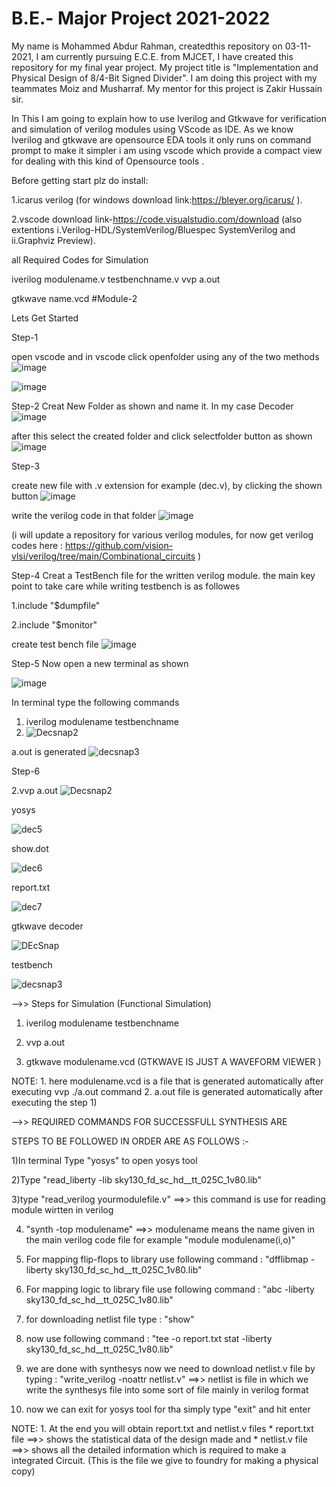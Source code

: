 # B.E.- Major Project 2021-2022
My name is Mohammed Abdur Rahman, createdthis repository on 03-11-2021, I am currently pursuing E.C.E. from MJCET, I have created this repository for my final year project.
My project title is "Implementation and Physical Design of 8/4-Bit Signed Divider".
I am doing this project with my teammates Moiz and Musharraf. My mentor for this project is Zakir Hussain sir.


In This I am going to explain how to use Iverilog and Gtkwave for verification and simulation of verilog modules using VScode as IDE. As we know Iverilog and gtkwave are opensource EDA tools it only runs on command prompt to make it simpler i am using vscode which provide a compact view for dealing with this kind of Opensource tools .

Before getting start plz do install:

1.icarus verilog (for windows download link:https://bleyer.org/icarus/ ).

2.vscode download link-https://code.visualstudio.com/download (also extentions i.Verilog-HDL/SystemVerilog/Bluespec SystemVerilog and ii.Graphviz Preview).

all Required Codes for Simulation

iverilog modulename.v testbenchname.v vvp a.out

gtkwave name.vcd #Module-2

Lets Get Started

Step-1

open vscode and in vscode click openfolder using any of the two methods
![image](https://user-images.githubusercontent.com/53487992/140598752-934a619a-1dc1-402c-abab-46bdcc0cb0eb.png)

![image](https://user-images.githubusercontent.com/53487992/140598764-98be7dc2-b4b9-42f7-8669-7b1311aa2205.png)

Step-2 Creat New Folder as shown and name it. In my case Decoder
![image](https://user-images.githubusercontent.com/53487992/140598832-d0cb74f8-4135-4478-9e42-83e62f9e2ea3.png)

after this select the created folder and click selectfolder button as shown
![image](https://user-images.githubusercontent.com/53487992/140598864-34b0b581-ce7e-4fee-8fb3-fae3d8c0fa7e.png)

Step-3

create new file with .v extension for example (dec.v), by clicking the shown button
![image](https://user-images.githubusercontent.com/53487992/140598883-94b10380-4553-4555-bfc9-93c105a18d90.png)

write the verilog code in that folder
![image](https://user-images.githubusercontent.com/53487992/140598904-d2c51386-0018-4019-b185-aa8315078046.png)

(i will update a repository for various verilog modules, for now get verilog codes here : https://github.com/vision-vlsi/verilog/tree/main/Combinational_circuits )

Step-4 Creat a TestBench file for the written verilog module. the main key point to take care while writing testbench is as followes

1.include "$dumpfile"

2.include "$monitor"

create test bench file 
![image](https://user-images.githubusercontent.com/53487992/140598934-c58047d6-bd00-4680-bd0c-53df7217b3ed.png)


Step-5 Now open a new terminal as shown

![image](https://user-images.githubusercontent.com/53487992/140598947-d85c7dfc-739a-4125-bf30-c2b1d555acd5.png)


In terminal type the following commands

1. iverilog modulename testbenchname 
2. ![Decsnap2](https://user-images.githubusercontent.com/53487992/140598972-cf55df12-fba0-43f6-8c7d-39d1b75a19b2.jpg)

a.out is generated 
![decsnap3](https://user-images.githubusercontent.com/53487992/140598988-377bce7c-2261-4ebc-8005-a5dc0d27a96d.jpg)

Step-6

2.vvp a.out
![Decsnap2](https://user-images.githubusercontent.com/53487992/140599011-e1ca2484-cec2-4685-bde1-762419fe528f.jpg)


yosys

![dec5](https://user-images.githubusercontent.com/53487992/140599022-34799816-264e-4cbd-ad2e-00b27e05d4a2.jpg)


show.dot

![dec6](https://user-images.githubusercontent.com/53487992/140599027-e669cdc4-69b4-43bb-8415-99aca6407661.jpg)

report.txt

![dec7](https://user-images.githubusercontent.com/53487992/140599036-a840d4dd-1827-4a0a-8e51-05002e46af45.jpg)


gtkwave decoder

![DEcSnap](https://user-images.githubusercontent.com/53487992/140599042-cb21f40d-0d84-44e2-a65f-6a2deeb4550a.jpg)


testbench

![decsnap3](https://user-images.githubusercontent.com/53487992/140599052-3f00eea0-49a6-498e-9c96-5dcea8c22e8d.jpg)


-->> Steps for Simulation (Functional Simulation)

1) iverilog modulename testbenchname

2) vvp a.out

3) gtkwave modulename.vcd (GTKWAVE IS JUST A WAVEFORM VIEWER )


 
NOTE:  1. here modulename.vcd is a file that is generated automatically after executing vvp ./a.out command
       2. a.out file is generated automatically after executing the step 1)
       
       
-->> REQUIRED COMMANDS FOR SUCCESSFULL SYNTHESIS ARE

STEPS TO BE FOLLOWED IN ORDER ARE AS FOLLOWS :- 

1)In terminal Type "yosys" to open yosys tool
 
2)Type  "read_liberty -lib sky130_fd_sc_hd__tt_025C_1v80.lib"

3)type  "read_verilog yourmodulefile.v"   ==>> this command is use for reading module wirtten in verilog

4) "synth -top modulename"   ==>> modulename means the name given in the main verilog code file for example "module modulename(i,o)"

5) For mapping flip-flops to library use following command : "dfflibmap -liberty sky130_fd_sc_hd__tt_025C_1v80.lib"

6) For mapping logic to library file use following command : "abc -liberty sky130_fd_sc_hd__tt_025C_1v80.lib"

7) for downloading netlist file type : "show"

8) now use following command : "tee -o report.txt stat -liberty sky130_fd_sc_hd__tt_025C_1v80.lib"

9) we are done with synthesys now we need to download netlist.v file by typing : "write_verilog -noattr netlist.v"  ==>> netlist is file in which we write the synthesys file into some sort of file mainly in verilog format

10) now we can exit for yosys tool for tha simply type "exit" and hit enter


NOTE: 1. At the end you will obtain report.txt and netlist.v files
       * report.txt file ==>> shows the statistical data of the design made and
        * netlist.v file  ==>>  shows all the detailed information which is required to make a integrated Circuit. (This is the file we give to foundry for making a physical copy)












